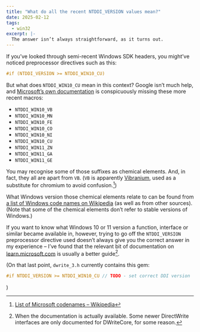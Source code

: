 ```yaml
---
title: "What do all the recent NTDDI_VERSION values mean?"
date: 2025-02-12
tags:
  - win32
excerpt: |-
  The answer isn’t always straightforward, as it turns out.
---
```


If you’ve looked through semi-recent Windows SDK headers, you might’ve noticed
preprocessor directives such as this:

```c
#if (NTDDI_VERSION >= NTDDI_WIN10_CU)
```

But what does `NTDDI_WIN10_CU` mean in this context? Google isn’t much help, and
[Microsoft’s own documentation](https://learn.microsoft.com/en-gb/windows/win32/winprog/using-the-windows-headers#macros-for-conditional-declarations)
is conspicuously missing these more recent macros:

- `NTDDI_WIN10_VB`
- `NTDDI_WIN10_MN`
- `NTDDI_WIN10_FE`
- `NTDDI_WIN10_CO`
- `NTDDI_WIN10_NI`
- `NTDDI_WIN10_CU`
- `NTDDI_WIN11_ZN`
- `NTDDI_WIN11_GA`
- `NTDDI_WIN11_GE`

You may recognise some of those suffixes as chemical elements. And, in fact,
they all are apart from `VB`. (`VB` is apparently
[Vibranium](https://en.wikipedia.org/wiki/Vibranium), used as a substitute for
chromium to avoid confusion.[^1])

What Windows version those chemical elements relate to can be found from
[a list of Windows code names on Wikipedia](https://en.wikipedia.org/wiki/List_of_Microsoft_codenames#Windows_platform_engineering_milestones)
(as well as from other sources). (Note that some of the chemical elements don’t
refer to stable versions of Windows.)

If you want to know what Windows 10 or 11 version a function, interface or
similar became available in, however, trying to go off the `NTDDI_VERSION`
preprocessor directive used doesn’t always give you the correct answer in my
experience – I’ve found that the relevant bit of documentation on
[learn.microsoft.com](https://learn.microsoft.com) is usually a better
guide[^2].

(On that last point, `dwrite_3.h` currently contains this gem:

```c
#if NTDDI_VERSION >= NTDDI_WIN10_CU // TODO - set correct DDI version
```

)

[^1]:
    [List of Microsoft codenames – Wikipedia](https://en.wikipedia.org/wiki/List_of_Microsoft_codenames#Windows_platform_engineering_milestones)

[^2]:
    When the documentation is actually available. Some newer DirectWrite
    interfaces are only documented for DWriteCore, for some reason.
